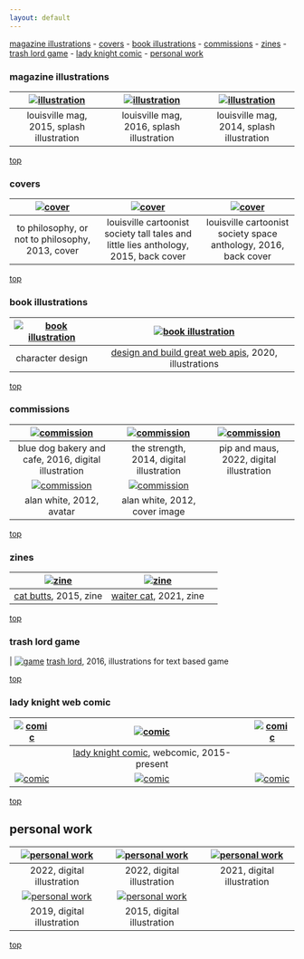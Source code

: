 ```yaml
---
layout: default
---
```


<a id=top></a>
[magazine illustrations](#magazine) - [covers](#covers) - [book illustrations](#book) - [commissions](#comms) - [zines](#zines) - [trash lord game](#games) - [lady knight comic](#comics) - [personal work](#personal)

### <a id="magazine"></a>magazine illustrations

| [![illustration](http://danaamundsen.site44.com/images/portfolio/magazine/fish.png "louisville mag, 2015, splash illustration")](http://danaamundsen.site44.com/images/portfolio/magazine/fish.png) | [![illustration](http://danaamundsen.site44.com/images/portfolio/magazine/butchertown.png "louisville mag, 2016, splash illustration")](http://danaamundsen.site44.com/images/portfolio/magazine/butchertown.png) | [![illustration](http://danaamundsen.site44.com/images/portfolio/magazine/sledding.png "louisville mag, 2015, splash illustration")](http://danaamundsen.site44.com/images/portfolio/magazine/sledding.png) |
| :---: | :---: | :---: |
| louisville mag, 2015, splash illustration | louisville mag, 2016, splash illustration | louisville mag, 2014, splash illustration |

[top](#top)

### <a id="covers"></a>covers

| [![cover](http://danaamundsen.site44.com/images/portfolio/covers/philosophy.png "to philosophy, or not to philosophy, 2013, cover")](http://danaamundsen.site44.com/images/portfolio/covers/philosophy.png) | [![cover](http://danaamundsen.site44.com/images/portfolio/covers/fantasy_anthology.png "louisville cartoonist society tall tales and little lies anthology, 2015, back cover")](http://danaamundsen.site44.com/images/portfolio/covers/fantasy_anthology.png) | [![cover](http://danaamundsen.site44.com/images/portfolio/covers/space_anthology.png "louisville cartoonist society space anthology, 2016, back cover")](http://danaamundsen.site44.com/images/portfolio/covers/space_anthology.png) |
| :---: | :---: | :---: |
| to philosophy, or not to philosophy, 2013, cover | louisville cartoonist society tall tales and little lies anthology, 2015, back cover | louisville cartoonist society space anthology, 2016, back cover |

[top](#top)

### <a id="book"></a>book illustrations

| [![book illustration](http://danaamundsen.site44.com/images/portfolio/book_illustrations/characters.png)](http://danaamundsen.site44.com/images/portfolio/book_illustrations/characters.png) | [![book illustration](http://danaamundsen.site44.com/images/portfolio/book_illustrations/web_api/prototyping.png)](https://danaamundsen.github.io/2022/04/01/web-apis/) |
| :---: | :---: |
| character design | [design and build great web apis](http://www.greatwebapis.com/), 2020, illustrations |
      
[top](#top)

### <a id="comms"></a>commissions

| [![commission](http://danaamundsen.site44.com/images/portfolio/commissions/bluedog.png "blue dog bakery and cafe, 2016, digital illustration")](http://danaamundsen.site44.com/images/portfolio/commissions/bluedog.png) | [![commission](http://danaamundsen.site44.com/images/portfolio/commissions/tarot.png "the strength, 2014, digital illustration")](http://danaamundsen.site44.com/images/portfolio/commissions/tarot.png) | [![commission](http://danaamundsen.site44.com/images/portfolio/commissions/pip_and_maus.png "pip and maus, 2022, digital illustration")](http://danaamundsen.site44.com/images/portfolio/commissions/pip_and_maus.png) |
| :---: | :---: | :---: |
| blue dog bakery and cafe, 2016, digital illustration | the strength, 2014, digital illustration | pip and maus, 2022, digital illustration |
| [![commission](http://danaamundsen.site44.com/images/portfolio/commissions/alan_white2.png "alan white, 2012, avatar")](http://danaamundsen.site44.com/images/portfolio/commissions/alan_white2.png) | [![commission](http://danaamundsen.site44.com/images/portfolio/commissions/alan_white.png "alan white, 2012, cover image")](http://danaamundsen.site44.com/images/portfolio/commissions/alan_white.png) |  |
| alan white, 2012, avatar | alan white, 2012, cover image |  |

[top](#top)

### <a id="zines"></a>zines

| [![zine](http://danaamundsen.site44.com/images/portfolio/zines/catbutts.png "cat butts, 2016, zine")](https://danaamundsen.github.io/2022/04/02/cat-butts/) | [![zine](http://danaamundsen.site44.com/images/portfolio/zines/waitercat/waitercat1.png "waiter cat, 2021, zine")](https://danaamundsen.github.io/2022/04/12/waitercat/) |  |
| :---: | :---: | :---: |
| [cat butts](https://danaamundsen.github.io/2022/04/02/cat-butts/), 2015, zine | [waiter cat](https://danaamundsen.github.io/2022/04/12/waitercat/), 2021, zine |  |

[top](#top)

### <a id="games"></a>trash lord game

| [![game](http://danaamundsen.site44.com/images/portfolio/games/trashlord.png "trash lord, 2016, illustration for text based game")](http://danaamundsen.site44.com/images/portfolio/games/trashlord.png) 
[trash lord](https://philome.la/isjald/the-trash-lord), 2016, illustrations for text based game

[top](#top)

### <a id="comics"></a>lady knight web comic

| [![comic](http://danaamundsen.site44.com/images/portfolio/comics/lady_knight/trio.png "2022, digital illustration")](http://danaamundsen.site44.com/images/portfolio/comics/lady_knight/trio.png) | [![comic](http://danaamundsen.site44.com/images/portfolio/comics/lady_knight/title2.png "lady knight chapter 2 cover image")](http://danaamundsen.site44.com/images/portfolio/comics/lady_knight/title2.png) | [![comic](http://danaamundsen.site44.com/images/portfolio/comics/lady_knight/title.png "lady knight chapter 1 cover image")](http://danaamundsen.site44.com/images/portfolio/comics/lady_knight/title.png) |
| :---: | :---: | :---: |
|  | [lady knight comic](http://ladyknightcomic.tumblr.com/), webcomic, 2015-present |  |
| [![comic](http://danaamundsen.site44.com/images/portfolio/comics/lady_knight/sample2.png "lady knight sample page")](http://danaamundsen.site44.com/images/portfolio/comics/lady_knight/sample2.png) | [![comic](http://danaamundsen.site44.com/images/portfolio/comics/lady_knight/sample1.png "lady knight sample page")](http://danaamundsen.site44.com/images/portfolio/comics/lady_knight/sample1.png) | [![comic](http://danaamundsen.site44.com/images/portfolio/comics/lady_knight/sample3.png "lady knight sample page")](http://danaamundsen.site44.com/images/portfolio/comics/lady_knight/sample3.png) |

[top](#top)

## <a id="personal"></a>personal work

| [![personal work](http://danaamundsen.site44.com/images/portfolio/personal/mystery_squad.png "2022, digital illustration")](http://danaamundsen.site44.com/images/portfolio/personal/mystery_squad.png) | [![personal work](http://danaamundsen.site44.com/images/portfolio/personal/wwx.png "2021, digital illustration")](http://danaamundsen.site44.com/images/portfolio/personal/wwx.png) | [![personal work](http://danaamundsen.site44.com/images/portfolio/personal/conspirators.png "2019, digital illustration")](http://danaamundsen.site44.com/images/portfolio/personal/conspirators.png) |
| :---: | :---: | :---: |
| 2022, digital illustration | 2022, digital illustration | 2021, digital illustration |
| [![personal work](http://danaamundsen.site44.com/images/portfolio/personal/takeout.png "2019, digital illustration")](http://danaamundsen.site44.com/images/portfolio/personal/takeout.png) | [![personal work](http://danaamundsen.site44.com/images/portfolio/personal/sugar_bowl.png "2016, digital illustration")](http://danaamundsen.site44.com/images/portfolio/personal/sugar_bowl.png) |  |
| 2019, digital illustration | 2015, digital illustration |  |

[top](#top)
